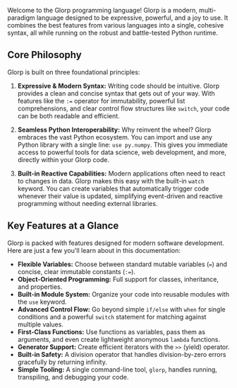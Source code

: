 Welcome to the Glorp programming language! Glorp is a modern, multi-paradigm language designed to be expressive, powerful, and a joy to use. It combines the best features from various languages into a single, cohesive syntax, all while running on the robust and battle-tested Python runtime.

## Core Philosophy

Glorp is built on three foundational principles:

1.  **Expressive & Modern Syntax:** Writing code should be intuitive. Glorp provides a clean and concise syntax that gets out of your way. With features like the `:=` operator for immutability, powerful list comprehensions, and clear control flow structures like `switch`, your code can be both readable and efficient.

2.  **Seamless Python Interoperability:** Why reinvent the wheel? Glorp embraces the vast Python ecosystem. You can import and use any Python library with a single line: `use py.numpy`. This gives you immediate access to powerful tools for data science, web development, and more, directly within your Glorp code.

3.  **Built-in Reactive Capabilities:** Modern applications often need to react to changes in data. Glorp makes this easy with the built-in `watch` keyword. You can create variables that automatically trigger code whenever their value is updated, simplifying event-driven and reactive programming without needing external libraries.

## Key Features at a Glance

Glorp is packed with features designed for modern software development. Here are just a few you'll learn about in this documentation:

*   **Flexible Variables:** Choose between standard mutable variables (`=`) and concise, clear immutable constants (`:=`).
*   **Object-Oriented Programming:** Full support for classes, inheritance, and properties.
*   **Built-in Module System:** Organize your code into reusable modules with the `use` keyword.
*   **Advanced Control Flow:** Go beyond simple `if/else` with `when` for single conditions and a powerful `switch` statement for matching against multiple values.
*   **First-Class Functions:** Use functions as variables, pass them as arguments, and even create lightweight anonymous `lambda` functions.
*   **Generator Support:** Create efficient iterators with the `>>` (yield) operator.
*   **Built-in Safety:** A division operator that handles division-by-zero errors gracefully by returning infinity.
*   **Simple Tooling:** A single command-line tool, `glorp`, handles running, transpiling, and debugging your code.